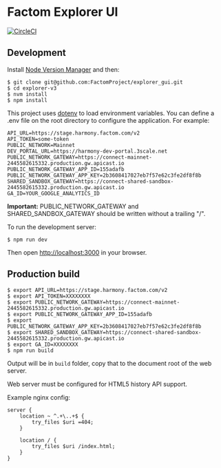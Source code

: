 # Factom Explorer UI
[![CircleCI](https://circleci.com/gh/FactomProject/explorer-v3/tree/develop.svg?style=shield&circle-token=abef98cc373611cebe2bccc2d8dd6cb251cecda3)](https://circleci.com/gh/FactomProject/explorer-v3/tree/develop)

## Development

Install [Node Version Manager](https://github.com/creationix/nvm) and then:

```
$ git clone git@github.com:FactomProject/explorer_gui.git
$ cd explorer-v3
$ nvm install
$ npm install
```

This project uses [dotenv](https://www.npmjs.com/package/dotenv) to load
environment variables. You can define a .env file on the root directory to
configure the application. For example:

```
API_URL=https://stage.harmony.factom.com/v2
API_TOKEN=some-token
PUBLIC_NETWORK=Mainnet
DEV_PORTAL_URL=https://harmony-dev-portal.3scale.net
PUBLIC_NETWORK_GATEWAY=https://connect-mainnet-2445582615332.production.gw.apicast.io
PUBLIC_NETWORK_GATEWAY_APP_ID=155adafb
PUBLIC_NETWORK_GATEWAY_APP_KEY=2b3608417027eb7f57e62c3fe2df8f8b
SHARED_SANDBOX_GATEWAY=https://connect-shared-sandbox-2445582615332.production.gw.apicast.io
GA_ID=YOUR_GOOGLE_ANALYTICS_ID
```
**Important:** PUBLIC_NETWORK_GATEWAY and SHARED_SANDBOX_GATEWAY
should be written without a trailing "/".

To run the development server:

```
$ npm run dev
```

Then open [http://localhost:3000](http://localhost:3000) in your browser.

## Production build

```
$ export API_URL=https://stage.harmony.factom.com/v2
$ export API_TOKEN=XXXXXXXX
$ export PUBLIC_NETWORK_GATEWAY=https://connect-mainnet-2445582615332.production.gw.apicast.io
$ export PUBLIC_NETWORK_GATEWAY_APP_ID=155adafb
$ export PUBLIC_NETWORK_GATEWAY_APP_KEY=2b3608417027eb7f57e62c3fe2df8f8b
$ export SHARED_SANDBOX_GATEWAY=https://connect-shared-sandbox-2445582615332.production.gw.apicast.io
$ export GA_ID=XXXXXXXX
$ npm run build
```

Output will be in `build` folder, copy that to the document root of the web server.

Web server must be configured for HTML5 history API support.

Example nginx config:

```
server {
    location ~ ^.+\..+$ {
        try_files $uri =404;
    }

    location / {
        try_files $uri /index.html;
    }
}
```
